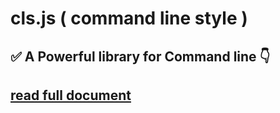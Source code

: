 # cls.js ( command line style ) 
## **✅ A Powerful library for Command line 👇**
## [read full document](https://cls.dev.yarnovin.ir)
